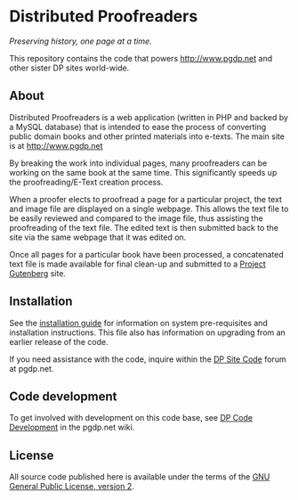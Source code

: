 # Distributed Proofreaders

_Preserving history, one page at a time._

This repository contains the code that powers http://www.pgdp.net and other
sister DP sites world-wide.

## About

Distributed Proofreaders is a web application (written in PHP and backed by a
MySQL database) that is intended to ease the process of converting public
domain books and other printed materials into e-texts.
The main site is at http://www.pgdp.net

By breaking the work into individual pages, many proofreaders can be working
on the same book at the same time. This significantly speeds up the
proofreading/E-Text creation process.

When a proofer elects to proofread a page for a particular project, the text
and image file are displayed on a single webpage. This allows the text file
to be easily reviewed and compared to the image file, thus assisting the
proofreading of the text file. The edited text is then submitted back to the
site via the same webpage that it was edited on.

Once all pages for a particular book have been processed, a concatenated text
file is made available for final clean-up and submitted to a
[Project Gutenberg](https://en.wikipedia.org/wiki/Project_Gutenberg#Affiliated_projects)
site.

## Installation

See the [installation guide](SETUP/INSTALL.md) for information on system
pre-requisites and installation instructions. This file also has information on
upgrading from an earlier release of the code.

If you need assistance with the code, inquire within the
[DP Site Code](https://www.pgdp.net/phpBB3/viewforum.php?f=32) forum at pgdp.net.

## Code development

To get involved with development on this code base, see
[DP Code Development](https://www.pgdp.net/wiki/DP_Code_Development) in the
pgdp.net wiki.

## License

All source code published here is available under the terms of the
[GNU General Public License, version 2](license.txt).
